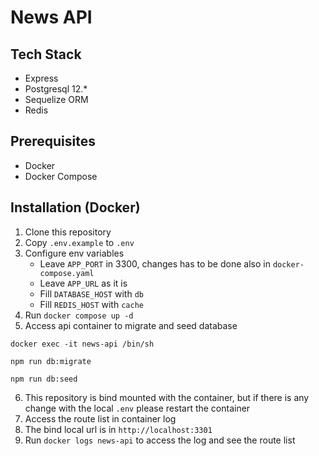 # News API

## Tech Stack
- Express
- Postgresql 12.*
- Sequelize ORM
- Redis

## Prerequisites
- Docker
- Docker Compose

## Installation (Docker)
1. Clone this repository
2. Copy `.env.example` to `.env`
3. Configure env variables
   - Leave `APP_PORT` in 3300, changes has to be done also in `docker-compose.yaml`
   - Leave `APP_URL` as it is
   - Fill `DATABASE_HOST` with `db`
   - Fill `REDIS_HOST` with `cache`
4. Run `docker compose up -d`
5. Access api container to migrate and seed database
  ```
  docker exec -it news-api /bin/sh
  ```
  ```
  npm run db:migrate
  ```
  ```
  npm run db:seed
  ```
6. This repository is bind mounted with the container, but if there is any change with the local `.env` please restart the container
7. Access the route list in container log
8. The bind local url is in `http://localhost:3301`
9. Run `docker logs news-api` to access the log and see the route list
